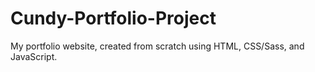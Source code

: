 # Cundy-Portfolio-Project

My portfolio website, created from scratch using HTML, CSS/Sass, and JavaScript.

